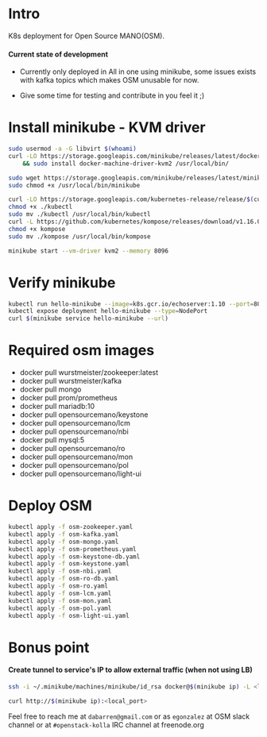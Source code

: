 # Intro

K8s deployment for Open Source MANO(OSM).

#### Current state of development

* Currently only deployed in All in one using minikube,
some issues exists with kafka topics which makes OSM unusable for now.

* Give some time for testing and contribute in you feel it ;)


# Install minikube - KVM driver

```bash
sudo usermod -a -G libvirt $(whoami)
curl -LO https://storage.googleapis.com/minikube/releases/latest/docker-machine-driver-kvm2 \
    && sudo install docker-machine-driver-kvm2 /usr/local/bin/

sudo wget https://storage.googleapis.com/minikube/releases/latest/minikube-linux-amd64 -O  /usr/local/bin/minikube
sudo chmod +x /usr/local/bin/minikube

curl -LO https://storage.googleapis.com/kubernetes-release/release/$(curl -s https://storage.googleapis.com/kubernetes-release/release/stable.txt)/bin/linux/amd64/kubectl
chmod +x ./kubectl
sudo mv ./kubectl /usr/local/bin/kubectl
curl -L https://github.com/kubernetes/kompose/releases/download/v1.16.0/kompose-linux-amd64 -o kompose
chmod +x kompose
sudo mv ./kompose /usr/local/bin/kompose

minikube start --vm-driver kvm2 --memory 8096
```

# Verify minikube
```bash
kubectl run hello-minikube --image=k8s.gcr.io/echoserver:1.10 --port=8080
kubectl expose deployment hello-minikube --type=NodePort
curl $(minikube service hello-minikube --url)
```

# Required osm images

* docker pull wurstmeister/zookeeper:latest
* docker pull wurstmeister/kafka
* docker pull mongo
* docker pull prom/prometheus
* docker pull mariadb:10
* docker pull opensourcemano/keystone
* docker pull opensourcemano/lcm
* docker pull opensourcemano/nbi
* docker pull mysql:5
* docker pull opensourcemano/ro
* docker pull opensourcemano/mon
* docker pull opensourcemano/pol
* docker pull opensourcemano/light-ui


# Deploy OSM
```bash
kubectl apply -f osm-zookeeper.yaml
kubectl apply -f osm-kafka.yaml
kubectl apply -f osm-mongo.yaml
kubectl apply -f osm-prometheus.yaml
kubectl apply -f osm-keystone-db.yaml
kubectl apply -f osm-keystone.yaml
kubectl apply -f osm-nbi.yaml
kubectl apply -f osm-ro-db.yaml
kubectl apply -f osm-ro.yaml
kubectl apply -f osm-lcm.yaml
kubectl apply -f osm-mon.yaml
kubectl apply -f osm-pol.yaml
kubectl apply -f osm-light-ui.yaml
```

# Bonus point
#### Create tunnel to service's IP to allow external traffic (when not using LB)
```bash
ssh -i ~/.minikube/machines/minikube/id_rsa docker@$(minikube ip) -L <local_port>:<service_ip>:<service_port>

curl http://$(minikube ip):<local_port>
```
Feel free to reach me at ``dabarren@gmail.com`` or as ``egonzalez`` at OSM slack channel
or at ```#openstack-kolla``` IRC channel at freenode.org
